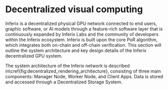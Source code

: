 # Decentralized visual computing

Inferix is a decentralized physical GPU network connected to end users, graphic software, or AI models through a feature-rich software layer that is continuously expanded by Inferix Labs and the community of developers within the Inferix ecosystem. Inferix is built upon the core PoR algorithm, which integrates both on-chain and off-chain verification. This section will outline the system architecture and key design details of the Inferix decentralized GPU system.

The system architecture of the Inferix network is described in\cref{fig:decentralized_rendering_architecture}, consisting of three main components: Manager Node, Worker Node, and Client Apps. Data is stored and accessed through a Decentralized Storage System.
